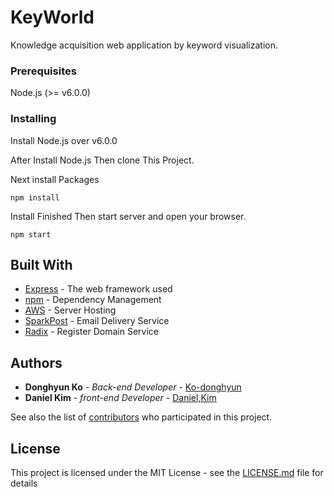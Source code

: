 # KeyWorld

Knowledge acquisition web application by keyword visualization.

### Prerequisites

Node.js (>= v6.0.0)

### Installing

Install Node.js over v6.0.0

After Install Node.js Then clone This Project.

Next install Packages

```
npm install
```

Install Finished Then start server and open your browser.

```
npm start
```

## Built With

* [Express](http://expressjs.com/en/4x/api.html) - The web framework used
* [npm](https://www.npmjs.com/) - Dependency Management
* [AWS](https://aws.amazon.com/) - Server Hosting
* [SparkPost](https://www.sparkpost.com/) - Email Delivery Service
* [Radix](https://domains.register.website/) - Register Domain Service

## Authors

* **Donghyun Ko** - *Back-end Developer* - [Ko-donghyun](https://github.com/Ko-donghyun)
* **Daniel Kim** - *front-end Developer* - [Daniel,Kim](https://github.com/skaghzz)

See also the list of [contributors](https://github.com/your/project/contributors) who participated in this project.

## License

This project is licensed under the MIT License - see the [LICENSE.md](LICENSE.md) file for details